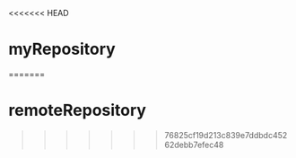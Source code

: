 <<<<<<< HEAD
# myRepository
=======
# remoteRepository
>>>>>>> 76825cf19d213c839e7ddbdc45262debb7efec48
